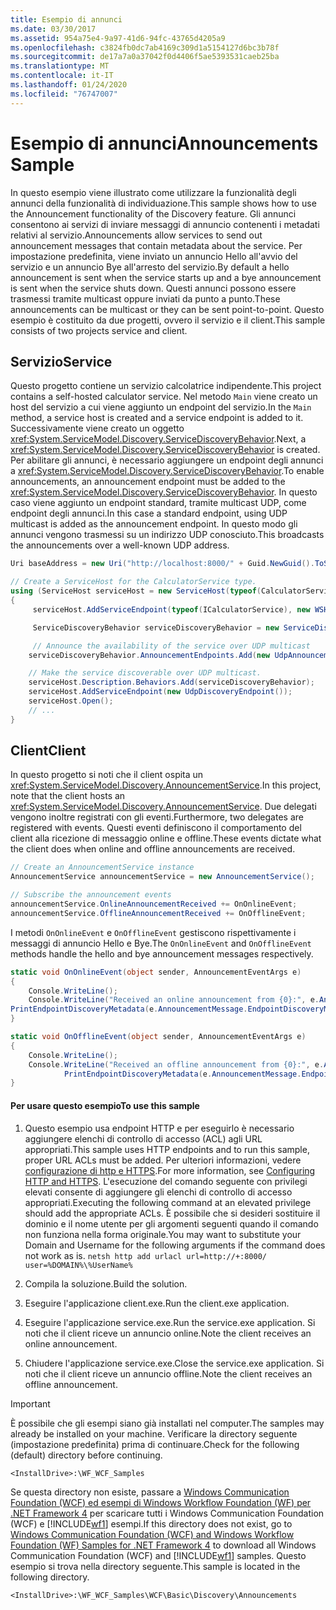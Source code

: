 ```yaml
---
title: Esempio di annunci
ms.date: 03/30/2017
ms.assetid: 954a75e4-9a97-41d6-94fc-43765d4205a9
ms.openlocfilehash: c3824fb0dc7ab4169c309d1a5154127d6bc3b78f
ms.sourcegitcommit: de17a7a0a37042f0d4406f5ae5393531caeb25ba
ms.translationtype: MT
ms.contentlocale: it-IT
ms.lasthandoff: 01/24/2020
ms.locfileid: "76747007"
---
```

# <a name="announcements-sample"></a><span data-ttu-id="dcdc7-102">Esempio di annunci</span><span class="sxs-lookup"><span data-stu-id="dcdc7-102">Announcements Sample</span></span>

<span data-ttu-id="dcdc7-103">In questo esempio viene illustrato come utilizzare la funzionalità degli annunci della funzionalità di individuazione.</span><span class="sxs-lookup"><span data-stu-id="dcdc7-103">This sample shows how to use the Announcement functionality of the Discovery feature.</span></span> <span data-ttu-id="dcdc7-104">Gli annunci consentono ai servizi di inviare messaggi di annuncio contenenti i metadati relativi al servizio.</span><span class="sxs-lookup"><span data-stu-id="dcdc7-104">Announcements allow services to send out announcement messages that contain metadata about the service.</span></span> <span data-ttu-id="dcdc7-105">Per impostazione predefinita, viene inviato un annuncio Hello all'avvio del servizio e un annuncio Bye all'arresto del servizio.</span><span class="sxs-lookup"><span data-stu-id="dcdc7-105">By default a hello announcement is sent when the service starts up and a bye announcement is sent when the service shuts down.</span></span> <span data-ttu-id="dcdc7-106">Questi annunci possono essere trasmessi tramite multicast oppure inviati da punto a punto.</span><span class="sxs-lookup"><span data-stu-id="dcdc7-106">These announcements can be multicast or they can be sent point-to-point.</span></span> <span data-ttu-id="dcdc7-107">Questo esempio è costituito da due progetti, ovvero il servizio e il client.</span><span class="sxs-lookup"><span data-stu-id="dcdc7-107">This sample consists of two projects service and client.</span></span>

## <a name="service"></a><span data-ttu-id="dcdc7-108">Servizio</span><span class="sxs-lookup"><span data-stu-id="dcdc7-108">Service</span></span>

<span data-ttu-id="dcdc7-109">Questo progetto contiene un servizio calcolatrice indipendente.</span><span class="sxs-lookup"><span data-stu-id="dcdc7-109">This project contains a self-hosted calculator service.</span></span> <span data-ttu-id="dcdc7-110">Nel metodo `Main` viene creato un host del servizio a cui viene aggiunto un endpoint del servizio.</span><span class="sxs-lookup"><span data-stu-id="dcdc7-110">In the `Main` method, a service host is created and a service endpoint is added to it.</span></span> <span data-ttu-id="dcdc7-111">Successivamente viene creato un oggetto <xref:System.ServiceModel.Discovery.ServiceDiscoveryBehavior>.</span><span class="sxs-lookup"><span data-stu-id="dcdc7-111">Next, a <xref:System.ServiceModel.Discovery.ServiceDiscoveryBehavior> is created.</span></span> <span data-ttu-id="dcdc7-112">Per abilitare gli annunci, è necessario aggiungere un endpoint degli annunci a <xref:System.ServiceModel.Discovery.ServiceDiscoveryBehavior>.</span><span class="sxs-lookup"><span data-stu-id="dcdc7-112">To enable announcements, an announcement endpoint must be added to the <xref:System.ServiceModel.Discovery.ServiceDiscoveryBehavior>.</span></span> <span data-ttu-id="dcdc7-113">In questo caso viene aggiunto un endpoint standard, tramite multicast UDP, come endpoint degli annunci.</span><span class="sxs-lookup"><span data-stu-id="dcdc7-113">In this case a standard endpoint, using UDP multicast is added as the announcement endpoint.</span></span> <span data-ttu-id="dcdc7-114">In questo modo gli annunci vengono trasmessi su un indirizzo UDP conosciuto.</span><span class="sxs-lookup"><span data-stu-id="dcdc7-114">This broadcasts the announcements over a well-known UDP address.</span></span>

```csharp
Uri baseAddress = new Uri("http://localhost:8000/" + Guid.NewGuid().ToString());

// Create a ServiceHost for the CalculatorService type.
using (ServiceHost serviceHost = new ServiceHost(typeof(CalculatorService), baseAddress))
{
     serviceHost.AddServiceEndpoint(typeof(ICalculatorService), new WSHttpBinding(), String.Empty);

     ServiceDiscoveryBehavior serviceDiscoveryBehavior = new ServiceDiscoveryBehavior();

     // Announce the availability of the service over UDP multicast
    serviceDiscoveryBehavior.AnnouncementEndpoints.Add(new UdpAnnouncementEndpoint());

    // Make the service discoverable over UDP multicast.
    serviceHost.Description.Behaviors.Add(serviceDiscoveryBehavior);
    serviceHost.AddServiceEndpoint(new UdpDiscoveryEndpoint());
    serviceHost.Open();
    // ...
}
```

## <a name="client"></a><span data-ttu-id="dcdc7-115">Client</span><span class="sxs-lookup"><span data-stu-id="dcdc7-115">Client</span></span>

<span data-ttu-id="dcdc7-116">In questo progetto si noti che il client ospita un <xref:System.ServiceModel.Discovery.AnnouncementService>.</span><span class="sxs-lookup"><span data-stu-id="dcdc7-116">In this project, note that the client hosts an <xref:System.ServiceModel.Discovery.AnnouncementService>.</span></span> <span data-ttu-id="dcdc7-117">Due delegati vengono inoltre registrati con gli eventi.</span><span class="sxs-lookup"><span data-stu-id="dcdc7-117">Furthermore, two delegates are registered with events.</span></span> <span data-ttu-id="dcdc7-118">Questi eventi definiscono il comportamento del client alla ricezione di messaggio online e offline.</span><span class="sxs-lookup"><span data-stu-id="dcdc7-118">These events dictate what the client does when online and offline announcements are received.</span></span>

```csharp
// Create an AnnouncementService instance
AnnouncementService announcementService = new AnnouncementService();

// Subscribe the announcement events
announcementService.OnlineAnnouncementReceived += OnOnlineEvent;
announcementService.OfflineAnnouncementReceived += OnOfflineEvent;
```

<span data-ttu-id="dcdc7-119">I metodi `OnOnlineEvent` e `OnOfflineEvent` gestiscono rispettivamente i messaggi di annuncio Hello e Bye.</span><span class="sxs-lookup"><span data-stu-id="dcdc7-119">The `OnOnlineEvent` and `OnOfflineEvent` methods handle the hello and bye announcement messages respectively.</span></span>

```csharp
static void OnOnlineEvent(object sender, AnnouncementEventArgs e)
{
    Console.WriteLine();
    Console.WriteLine("Received an online announcement from {0}:", e.AnnouncementMessage.EndpointDiscoveryMetadata.Address);
PrintEndpointDiscoveryMetadata(e.AnnouncementMessage.EndpointDiscoveryMetadata);
}

static void OnOfflineEvent(object sender, AnnouncementEventArgs e)
{
    Console.WriteLine();
    Console.WriteLine("Received an offline announcement from {0}:", e.AnnouncementMessage.EndpointDiscoveryMetadata.Address);
            PrintEndpointDiscoveryMetadata(e.AnnouncementMessage.EndpointDiscoveryMetadata);
}
```

#### <a name="to-use-this-sample"></a><span data-ttu-id="dcdc7-120">Per usare questo esempio</span><span class="sxs-lookup"><span data-stu-id="dcdc7-120">To use this sample</span></span>

1. <span data-ttu-id="dcdc7-121">Questo esempio usa endpoint HTTP e per eseguirlo è necessario aggiungere elenchi di controllo di accesso (ACL) agli URL appropriati.</span><span class="sxs-lookup"><span data-stu-id="dcdc7-121">This sample uses HTTP endpoints and to run this sample, proper URL ACLs must be added.</span></span> <span data-ttu-id="dcdc7-122">Per ulteriori informazioni, vedere [configurazione di http e HTTPS](../feature-details/configuring-http-and-https.md).</span><span class="sxs-lookup"><span data-stu-id="dcdc7-122">For more information, see [Configuring HTTP and HTTPS](../feature-details/configuring-http-and-https.md).</span></span> <span data-ttu-id="dcdc7-123">L'esecuzione del comando seguente con privilegi elevati consente di aggiungere gli elenchi di controllo di accesso appropriati.</span><span class="sxs-lookup"><span data-stu-id="dcdc7-123">Executing the following command at an elevated privilege should add the appropriate ACLs.</span></span> <span data-ttu-id="dcdc7-124">È possibile che si desideri sostituire il dominio e il nome utente per gli argomenti seguenti quando il comando non funziona nella forma originale.</span><span class="sxs-lookup"><span data-stu-id="dcdc7-124">You may want to substitute your Domain and Username for the following arguments if the command does not work as is.</span></span> `netsh http add urlacl url=http://+:8000/ user=%DOMAIN%\%UserName%`

2. <span data-ttu-id="dcdc7-125">Compila la soluzione.</span><span class="sxs-lookup"><span data-stu-id="dcdc7-125">Build the solution.</span></span>

3. <span data-ttu-id="dcdc7-126">Eseguire l'applicazione client.exe.</span><span class="sxs-lookup"><span data-stu-id="dcdc7-126">Run the client.exe application.</span></span>

4. <span data-ttu-id="dcdc7-127">Eseguire l'applicazione service.exe.</span><span class="sxs-lookup"><span data-stu-id="dcdc7-127">Run the service.exe application.</span></span> <span data-ttu-id="dcdc7-128">Si noti che il client riceve un annuncio online.</span><span class="sxs-lookup"><span data-stu-id="dcdc7-128">Note the client receives an online announcement.</span></span>

5. <span data-ttu-id="dcdc7-129">Chiudere l'applicazione service.exe.</span><span class="sxs-lookup"><span data-stu-id="dcdc7-129">Close the service.exe application.</span></span> <span data-ttu-id="dcdc7-130">Si noti che il client riceve un annuncio offline.</span><span class="sxs-lookup"><span data-stu-id="dcdc7-130">Note the client receives an offline announcement.</span></span>

> [!IMPORTANT]
> <span data-ttu-id="dcdc7-131">È possibile che gli esempi siano già installati nel computer.</span><span class="sxs-lookup"><span data-stu-id="dcdc7-131">The samples may already be installed on your machine.</span></span> <span data-ttu-id="dcdc7-132">Verificare la directory seguente (impostazione predefinita) prima di continuare.</span><span class="sxs-lookup"><span data-stu-id="dcdc7-132">Check for the following (default) directory before continuing.</span></span>
>
> `<InstallDrive>:\WF_WCF_Samples`
>
> <span data-ttu-id="dcdc7-133">Se questa directory non esiste, passare a [Windows Communication Foundation (WCF) ed esempi di Windows Workflow Foundation (WF) per .NET Framework 4](https://www.microsoft.com/download/details.aspx?id=21459) per scaricare tutti i Windows Communication Foundation (WCF) e [!INCLUDE[wf1](../../../../includes/wf1-md.md)] esempi.</span><span class="sxs-lookup"><span data-stu-id="dcdc7-133">If this directory does not exist, go to [Windows Communication Foundation (WCF) and Windows Workflow Foundation (WF) Samples for .NET Framework 4](https://www.microsoft.com/download/details.aspx?id=21459) to download all Windows Communication Foundation (WCF) and [!INCLUDE[wf1](../../../../includes/wf1-md.md)] samples.</span></span> <span data-ttu-id="dcdc7-134">Questo esempio si trova nella directory seguente.</span><span class="sxs-lookup"><span data-stu-id="dcdc7-134">This sample is located in the following directory.</span></span>
>
> `<InstallDrive>:\WF_WCF_Samples\WCF\Basic\Discovery\Announcements`
